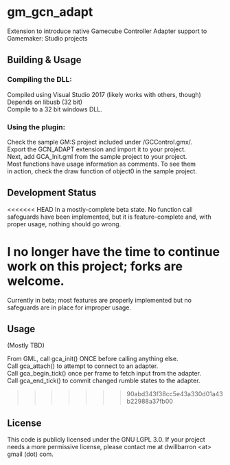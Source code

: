 # gm_gcn_adapt
Extension to introduce native Gamecube Controller Adapter support to Gamemaker: Studio projects

## Building & Usage

### Compiling the DLL:

Compiled using Visual Studio 2017 (likely works with others, though)  
Depends on libusb (32 bit)  
Compile to a 32 bit windows DLL.  

### Using the plugin:

Check the sample GM:S project included under /GCControl.gmx/.  
Export the GCN_ADAPT extension and import it to your project.  
Next, add GCA_Init.gml from the sample project to your project.  
Most functions have usage information as comments. To see them  
in action, check the draw function of object0 in the sample project.  

## Development Status

<<<<<<< HEAD
In a mostly-complete beta state. No function call safeguards have been implemented,
but it is feature-complete and, with proper usage, nothing should go wrong.

I no longer have the time to continue work on this project; forks are welcome.
=======
Currently in beta; most features are properly implemented but no safeguards are in place for improper usage.

## Usage

(Mostly TBD)

From GML, call gca_init() ONCE before calling anything else.  
Call gca_attach() to attempt to connect to an adapter.  
Call gca_begin_tick() once per frame to fetch input from the adapter.  
Call gca_end_tick() to commit changed rumble states to the adapter.  
>>>>>>> 90abd343f38cc5e43a330d01a43b22988a37fb00

## License

This code is publicly licensed under the GNU LGPL 3.0.
If your project needs a more permissive license, please contact me at dwillbarron \<at\> gmail (dot) com.

